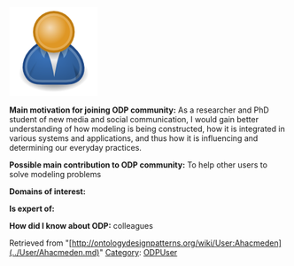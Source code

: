 [![Image:ODPUser.png](../images/a/a6/ODPUser.png)](../Image/ODPUser.png.md "Image:ODPUser.png")




  





__Main motivation for joining ODP community:__ As a researcher and PhD student of new media and social communication, I would gain better understanding of how modeling is being constructed, how it is integrated in various systems and applications, and thus how it is influencing and determining our everyday practices.


__Possible main contribution to ODP community:__ To help other users to solve modeling problems


__Domains of interest:__


  



__Is expert of:__


  

__How did I know about ODP:__ colleagues






Retrieved from "[http://ontologydesignpatterns.org/wiki/User:Ahacmeden](../User/Ahacmeden.md)"
 [Category](http://ontologydesignpatterns.org/wiki/Special:Categories "Special:Categories"): [ODPUser](../Category/ODPUser.md "Category:ODPUser")